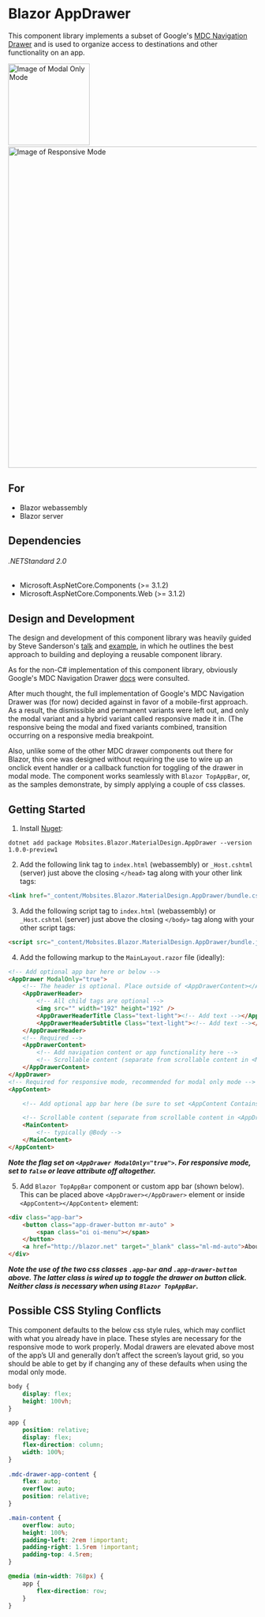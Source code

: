 # Blazor AppDrawer
This component library implements a subset of Google's [MDC Navigation Drawer](https://material.io/develop/web/components/drawers/) and is used to organize access to destinations and other functionality on an app.

<image src="src/assets/modal-only-mode.png" alt="Image of Modal Only Mode" width="165" height="" />&nbsp;&nbsp;&nbsp;&nbsp;&nbsp;&nbsp;&nbsp;&nbsp;<image src="src/assets/responsive-mode.png" alt="Image of Responsive Mode" width="650" height="" />

## For
* Blazor webassembly
* Blazor server

## Dependencies

###### .NETStandard 2.0
* Microsoft.AspNetCore.Components (>= 3.1.2)
* Microsoft.AspNetCore.Components.Web (>= 3.1.2)

## Design and Development
The design and development of this component library was heavily guided by Steve Sanderson's [talk](https://youtu.be/QnBYmTpugz0) and [example](https://github.com/SteveSandersonMS/presentation-2020-01-NdcBlazorComponentLibraries), in which he outlines the best approach to building and deploying a reusable component library.

As for the non-C# implementation of this component library, obviously Google's MDC Navigation Drawer [docs](https://material.io/develop/web/components/drawers/) were consulted.

After much thought, the full implementation of Google's MDC Navigation Drawer was (for now) decided against in favor of a mobile-first approach. As a result, the dismissible and permanent variants were left out, and only the modal variant and a hybrid variant called responsive made it in. (The responsive being the modal and fixed variants combined, transition occurring on a responsive media breakpoint.

Also, unlike some of the other MDC drawer components out there for Blazor, this one was designed without requiring the use to wire up an onclick event handler or a callback function for toggling of the drawer in modal mode. The component works seamlessly with `Blazor TopAppBar`, or, as the samples demonstrate, by simply applying a couple of css classes.

## Getting Started
1. Install [Nuget](https://www.nuget.org/packages/Mobsites.Blazor.MaterialDesign.AppDrawer/):

```shell
dotnet add package Mobsites.Blazor.MaterialDesign.AppDrawer --version 1.0.0-preview1
```

2. Add the following link tag to `index.html` (webassembly) or `_Host.cshtml` (server) just above the closing `</head>` tag along with your other link tags:

```html
<link href="_content/Mobsites.Blazor.MaterialDesign.AppDrawer/bundle.css" rel="stylesheet" />
```

3. Add the following script tag to `index.html` (webassembly) or `_Host.cshtml` (server) just above the closing `</body>` tag along with your other script tags:

```html
<script src="_content/Mobsites.Blazor.MaterialDesign.AppDrawer/bundle.js"></script>
```

4. Add the following markup to the `MainLayout.razor` file (ideally):

```html
<!-- Add optional app bar here or below -->
<AppDrawer ModalOnly="true">
    <!-- The header is optional. Place outside of <AppDrawerContent></AppDrawerContent> to avoid scrolling. -->
    <AppDrawerHeader>
        <!-- All child tags are optional -->
        <img src="" width="192" height="192" />
        <AppDrawerHeaderTitle Class="text-light"><!-- Add text --></AppDrawerHeaderTitle>
        <AppDrawerHeaderSubtitle Class="text-light"><!-- Add text --></AppDrawerHeaderSubtitle>
    </AppDrawerHeader>
    <!-- Required -->
    <AppDrawerContent>
        <!-- Add navigation content or app functionality here -->
        <!-- Scrollable content (separate from scrollable content in <MainContent></MainContent>)  -->
    </AppDrawerContent>
</AppDrawer>
<!-- Required for responsive mode, recommended for modal only mode -->
<AppContent>

    <!-- Add optional app bar here (be sure to set <AppContent ContainsAppBar="true"> above) -->

    <!-- Scrollable content (separate from scrollable content in <AppDrawerContent></AppDrawerContent>)  -->
    <MainContent>
        <!-- typically @Body -->
    </MainContent>
</AppContent>
```

***Note the flag set on `<AppDrawer ModalOnly="true">`. For responsive mode, set to `false` or leave attribute off altogether.***

5. Add `Blazor TopAppBar` component or custom app bar (shown below). This can be placed above `<AppDrawer></AppDrawer>` element or inside `<AppContent></AppContent>` element:

```html
<div class="app-bar">
    <button class="app-drawer-button mr-auto" >
        <span class="oi oi-menu"></span>
    </button>
    <a href="http://blazor.net" target="_blank" class="ml-md-auto">About</a>
</div>
```

***Note the use of the two css classes `.app-bar` and `.app-drawer-button` above. The latter class is wired up to toggle the drawer on button click. Neither class is necessary when using `Blazor TopAppBar`.***

## Possible CSS Styling Conflicts

This component defaults to the below css style rules, which may conflict with what you already have in place. These styles are necessary for the responsive mode to work properly. Modal drawers are elevated above most of the app’s UI and generally don’t affect the screen’s layout grid, so you should be able to get by if changing any of these defaults when using the modal only mode.

```css
body {
    display: flex;
    height: 100vh;
}

app {
    position: relative;
    display: flex;
    flex-direction: column;
    width: 100%;
}
  
.mdc-drawer-app-content {
    flex: auto;
    overflow: auto;
    position: relative;
}

.main-content {
    overflow: auto;
    height: 100%;
    padding-left: 2rem !important;
    padding-right: 1.5rem !important;
    padding-top: 4.5rem;
}

@media (min-width: 768px) {
    app {
        flex-direction: row;
    }
}
```